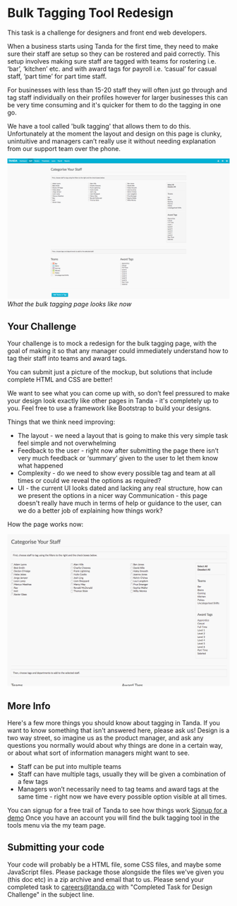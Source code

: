 # Bulk Tagging Tool Redesign

This task is a challenge for designers and front end web developers.

When a business starts using Tanda for the first time, they need to make sure their staff are setup so they can be rostered and paid correctly.
This setup involves making sure staff are tagged with teams for rostering i.e. ‘bar’, ‘kitchen’ etc. and with award tags for payroll i.e. ‘casual’ for casual staff, ‘part time’ for part time staff.

For businesses with less than 15-20 staff they will often just go through and tag staff individually on their profiles however for larger businesses this can be very time consuming and it's quicker for them to do the tagging in one go.

We have a tool called 'bulk tagging' that allows them to do this. Unfortunately at the moment the layout and design on this page is clunky, unintuitive and managers can’t really use it without needing explanation from our support team over the phone.

![Bulk Tagging Page](bulk-tag.png)
_What the bulk tagging page looks like now_

## Your Challenge

Your challenge is to mock a redesign for the bulk tagging page, with the goal of making it so that any manager could immediately understand how to tag their staff into teams and award tags.

You can submit just a picture of the mockup, but solutions that include complete HTML and CSS are better!

We want to see what you can come up with, so don’t feel pressured to make your design look exactly like other pages in Tanda - it's completely up to you. Feel free to use a framework like Bootstrap to build your designs.

Things that we think need improving:

- The layout - we need a layout that is going to make this very simple task feel simple and not overwhelming
- Feedback to the user - right now after submitting the page there isn’t very much feedback or ‘summary’ given to the user to let them know what happened
- Complexity - do we need to show every possible tag and team at all times or could we reveal the options as required?
- UI - the current UI looks dated and lacking any real structure, how can we present the options in a nicer way
Communication - this page doesn't really have much in terms of help or guidance to the user, can we do a better job of explaining how things work?

How the page works now:

![Bulk Tagging Page](how-the-page-works.gif)

## More Info

Here's a few more things you should know about tagging in Tanda. If you want to know something that isn't answered here, please ask us! Design is a two way street, so imagine us as the product manager, and ask any questions you normally would about why things are done in a certain way, or about what sort of information managers might want to see.

- Staff can be put into multiple teams
- Staff can have multiple tags, usually they will be given a combination of a few tags
- Managers won’t necessarily need to tag teams and award tags at the same time - right now we have every possible option visible at all times.

You can signup for a free trail of Tanda to see how things work [Signup for a demo](https://my.tanda.co/try/?utm_source=Github&utm_medium=challenge&utm_campaign=design-front-end) Once you have an account you will find the bulk tagging tool in the tools menu via the my team page.

## Submitting your code

Your code will probably be a HTML file, some CSS files, and maybe some JavaScript files. Please package those alongside the files we've 
given you (this doc etc) in a zip archive and email that to us. Please send your completed task to careers@tanda.co with 
"Completed Task for Design Challenge" in the subject line.
